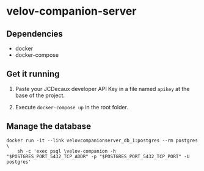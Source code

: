 # velov-companion-server


## Dependencies

- docker
- docker-compose

## Get it running

1. Paste your JCDecaux developer API Key in a file named `apikey` at the base of the project.

2. Execute `docker-compose up` in the root folder.

## Manage the database

```
docker run -it --link velovcompanionserver_db_1:postgres --rm postgres \
    sh -c 'exec psql \velov-companion -h "$POSTGRES_PORT_5432_TCP_ADDR" -p "$POSTGRES_PORT_5432_TCP_PORT" -U postgres'
```
